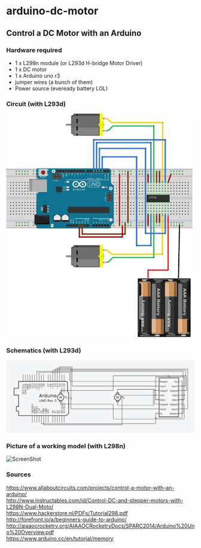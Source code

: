 # arduino-dc-motor
## Control a DC Motor with an Arduino

### Hardware required
- 1 x L298n module (or L293d H-bridge Motor Driver)
- 1 x DC motor
- 1 x Arduino uno r3
- jumper wires (a bunch of them)
- Power source (eveready battery LOL)

### Circuit (with L293d)

![ScreenShot](Circuit.jpg)

### Schematics (with L293d)

![ScreenShot](Schematics.png)

### Picture of a working model (with L298n)

![ScreenShot](single-motor-L298-module-arduino.jpg)

### Sources

https://www.allaboutcircuits.com/projects/control-a-motor-with-an-arduino/  
http://www.instructables.com/id/Control-DC-and-stepper-motors-with-L298N-Dual-Moto/  
https://www.hackerstore.nl/PDFs/Tutorial298.pdf  
http://forefront.io/a/beginners-guide-to-arduino/  
http://aiaaocrocketry.org/AIAAOCRocketryDocs/SPARC2014/Arduino%20Uno%20Overview.pdf  
https://www.arduino.cc/en/tutorial/memory  
